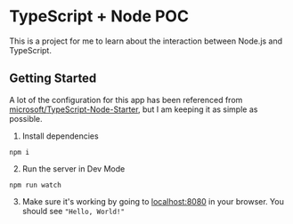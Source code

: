# TypeScript + Node POC

This is a project for me to learn about the interaction between Node.js and TypeScript.

## Getting Started

A lot of the configuration for this app has been referenced from [microsoft/TypeScript-Node-Starter](https://github.com/microsoft/TypeScript-Node-Starter), but I am keeping it as simple as possible.

1. Install dependencies
```shell
npm i
```
2. Run the server in Dev Mode
```shell
npm run watch
```
3. Make sure it's working by going to [localhost:8080](http://localhost:8080) in your browser. You should see `"Hello, World!"`